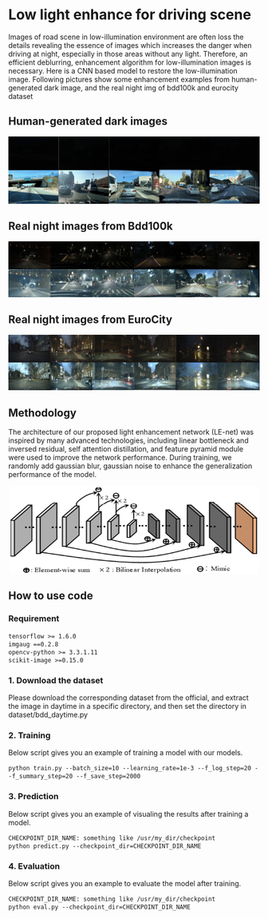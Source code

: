 # Low light enhance for driving scene
Images of road scene in low-illumination environment are often loss the details revealing the essence of images which increases the danger when driving at night, especially in those areas without any light. Therefore, an efficient deblurring, enhancement algorithm for low-illumination images is necessary. Here is a CNN based model to restore the low-illumination image. Following pictures show some enhancement examples from human-generated dark image, and the real night img of bdd100k and eurocity dataset
## Human-generated dark images
![low_illumination_disp](pictures/display.png)
## Real night images from Bdd100k
![low_illumination_disp1](pictures/bdd100k.png)
## Real night images from EuroCity
![low_illumination_disp1](pictures/europecity.png)

## Methodology
The architecture of our proposed light enhancement network (LE-net) was inspired by many advanced technologies, including linear bottleneck and inversed residual, self attention distillation, and feature pyramid module were used to improve the network performance. During training, we randomly add gaussian blur, gaussian noise to enhance the generalization performance of the model. 
<div align=center><img width="500" height="176" src="pictures/net_structure.png"></div>

## How to use code
### Requirement
```
tensorflow >= 1.6.0
imgaug ==0.2.8
opencv-python >= 3.3.1.11
scikit-image >=0.15.0
```
### 1. Download the dataset
Please download the corresponding dataset from the official, and extract the image in daytime in a specific directory, and then set the directory in dataset/bdd_daytime.py
### 2. Training
Below script gives you an example of training a model with our models.
```
python train.py --batch_size=10 --learning_rate=1e-3 --f_log_step=20 --f_summary_step=20 --f_save_step=2000
```
### 3. Prediction
Below script gives you an example of visualing the results after training a model.
```
CHECKPOINT_DIR_NAME: something like /usr/my_dir/checkpoint
python predict.py --checkpoint_dir=CHECKPOINT_DIR_NAME
```
### 4. Evaluation
Below script gives you an example to evaluate the model after training.
```
CHECKPOINT_DIR_NAME: something like /usr/my_dir/checkpoint
python eval.py --checkpoint_dir=CHECKPOINT_DIR_NAME
```

